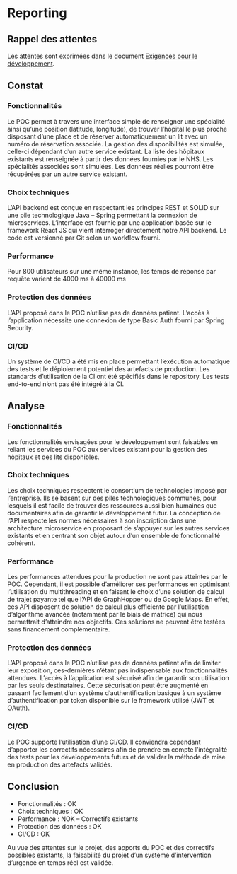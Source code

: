 # Reporting
## Rappel des attentes
Les attentes sont exprimées dans le document [Exigences pour le développement](Exigences%20pour%20le%20développement.pdf).

## Constat
### Fonctionnalités
Le POC permet à travers une interface simple de renseigner une spécialité ainsi qu’une position (latitude, longitude), de trouver l’hôpital le plus proche disposant d’une place et de réserver automatiquement un lit avec un numéro de réservation associée.
La gestion des disponibilités est simulée, celle-ci dépendant d’un autre service existant.
La liste des hôpitaux existants est renseignée à partir des données fournies par le NHS. Les spécialités associées sont simulées. Les données réelles pourront être récupérées par un autre service existant.

### Choix techniques
L’API backend est conçue en respectant les principes REST et SOLID sur une pile technologique Java – Spring permettant la connexion de microservices.
L’interface est fournie par une application basée sur le framework React JS qui vient interroger directement notre API backend.
Le code est versionné par Git selon un workflow fourni.

### Performance
Pour 800 utilisateurs sur une même instance, les temps de réponse par requête varient de 4000 ms à 40000 ms

### Protection des données
L’API proposé dans le POC n’utilise pas de données patient. L’accès à l’application nécessite une connexion de type Basic Auth fourni par Spring Security.

### CI/CD
Un système de CI/CD a été mis en place permettant l’exécution automatique des tests et le déploiement potentiel des artefacts de production. Les standards d’utilisation de la CI ont été spécifiés dans le repository.
Les tests end-to-end n’ont pas été intégré à la CI.

## Analyse
### Fonctionnalités
Les fonctionnalités envisagées pour le développement sont faisables en reliant les services du POC aux services existant pour la gestion des hôpitaux et des lits disponibles.

### Choix techniques
Les choix techniques respectent le consortium de technologies imposé par l’entreprise. Ils se basent sur des piles technologiques communes, pour lesquels il est facile de trouver des ressources aussi bien humaines que documentaires afin de garantir le développement futur.
La conception de l’API respecte les normes nécessaires à son inscription dans une architecture microservice en proposant de s’appuyer sur les autres services existants et en centrant son objet autour d’un ensemble de fonctionnalité cohérent.

### Performance
Les performances attendues pour la production ne sont pas atteintes par le POC. Cependant, il est possible d’améliorer ses performances en optimisant l’utilisation du multithreading et en faisant le choix d’une solution de calcul de trajet payante tel que l’API de GraphHopper ou de Google Maps. En effet, ces API disposent de solution de calcul plus efficiente par l’utilisation d’algorithme avancée (notamment par le biais de matrice) qui nous permettrait d’atteindre nos objectifs. Ces solutions ne peuvent être testées sans financement complémentaire.

### Protection des données
L’API proposé dans le POC n’utilise pas de données patient afin de limiter leur exposition, ces-dernières n’étant pas indispensable aux fonctionnalités attendues.
L’accès à l’application est sécurisé afin de garantir son utilisation par les seuls destinataires. Cette sécurisation peut être augmenté en passant facilement d’un système d’authentification basique à un système d’authentification par token disponible sur le framework utilisé (JWT et OAuth).

### CI/CD
Le POC supporte l’utilisation d’une CI/CD. Il conviendra cependant d’apporter les correctifs nécessaires afin de prendre en compte l’intégralité des tests pour les développements futurs et de valider la méthode de mise en production des artefacts validés.


## Conclusion

- Fonctionnalités : OK
- Choix techniques : OK
- Performance : NOK – Correctifs existants
- Protection des données : OK
- CI/CD : OK

Au vue des attentes sur le projet, des apports du POC et des correctifs possibles existants, la faisabilité du projet d’un système d’intervention d’urgence en temps réel est validée.
